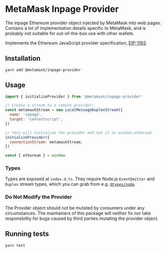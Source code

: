 # MetaMask Inpage Provider

The inpage Ethereum provider object injected by MetaMask into web pages.
Contains a lot of implementation details specific to MetaMask, and is probably
not suitable for out-of-the-box use with other wallets.

Implements the Ethereum JavaScript provider specification, [EIP-1193](https://eips.ethereum.org/EIPS/eip-1193).

## Installation

`yarn add @metamask/inpage-provider`

## Usage

```javascript
import { initializeProvider } from '@metamask/inpage-provider'

// Create a stream to a remote provider:
const metamaskStream = new LocalMessageDuplexStream({
  name: 'inpage',
  target: 'contentscript',
})

// this will initialize the provider and set it as window.ethereum
initializeProvider({
  connectionStream: metamaskStream,
})

const { ethereum } = window
```

### Types

Types are exposed at `index.d.ts`.
They require Node.js `EventEmitter` and `Duplex` stream types, which you can grab from e.g. [`@types/node`](https://npmjs.com/package/@types/node).

### Do Not Modify the Provider

The Provider object should not be mutated by consumers under any circumstances.
The maintainers of this package will neither fix nor take responsbility for bugs caused by third parties mutating the provider object.

## Running tests

```bash
yarn test
```
